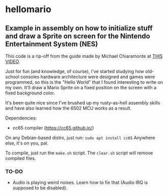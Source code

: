 # hellomario

## Example in assembly on how to initialize stuff and draw a Sprite on screen for the Nintendo Entertainment System (NES)

This code is a rip-off from the guide made by Michael Chiaramonte at [THIS VIDEO](https://www.youtube.com/watch?v=LeCGYp0JWok).

Just for fun (and knowledge, of course), I've started studying how old-school consoles hardware architecture were designed and games were programmed, so this is the "Hello World" that I found interesting to write on my own. It'll draw a Mario Sprite on a fixed position on the screen with a fixed background color.

It's been quite nice since I've brushed up my rusty-as-hell assembly skills and have also learned how the 6502 MCU works as a result.

Dependencies:

- cc65 compiler (https://cc65.github.io/)

On any Debian-based distro, just run: `sudo apt install cc65`
Anywhere else, it's on you, pal.

To compile, just run the `make.sh` script.
The `clear.sh` script will remove compiled files.

### TO-DO
- Audio is playing weird noises. Learn how to fix that (Audio IRQ is supposed to be disabled).
